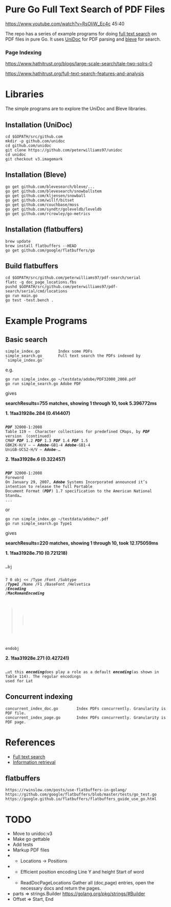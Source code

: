 Pure Go Full Text Search of PDF Files
=====================================
https://www.youtube.com/watch?v=RsOIiW_Ec4c 45:40

The repo has a series of example programs for doing [full text search](https://en.wikipedia.org/wiki/Full-text_search) on PDF files in pure Go. It uses [UniDoc](https://unidoc.io/) for PDF parsing and [bleve](http://github.com/blevesearch/bleve) for search.

### Page Indexing
https://www.hathitrust.org/blogs/large-scale-search/tale-two-solrs-0

https://www.hathitrust.org/full-text-search-features-and-analysis

Libraries
=========

The simple programs are to explore the UniDoc and Bleve libraries.

Installation (UniDoc)
---------------------
	cd $GOPATH/src/github.com
	mkdir -p github.com/unidoc
	cd github.com/unidoc
	git clone https://github.com/peterwilliams97/unidoc
	cd unidoc
	git checkout v3.imagemark

Installation (Bleve)
--------------------
	go get github.com/blevesearch/bleve/...
	go get github.com/blevesearch/snowballstem
	go get github.com/kljensen/snowball
	go get github.com/willf/bitset
	go get github.com/couchbase/moss
	go get github.com/syndtr/goleveldb/leveldb
	go get github.com/rcrowley/go-metrics

Installation (flatbuffers)
--------------------------
	brew update
	brew install flatbuffers --HEAD
	go get github.com/google/flatbuffers/go


Build flatbuffers
---------------
	cd $GOPATH/src/github.com/peterwilliams97/pdf-search/serial
	flatc -g doc_page_locations.fbs
	pushd $GOPATH/src/github.com/peterwilliams97/pdf-search/serial/cmd/locations
	go run main.go
	go test -test.bench .

Example Programs
================

Basic search
------------
	simple_index.go        Index some PDFs
	simple_search.go       Full text search the PDFs indexed by `simple_index.go`

e.g.

	go run simple_index.go ~/testdata/adobe/PDF32000_2008.pdf
	go run simple_search.go Adobe PDF

gives

<strong>searchResults=755 matches, showing 1 through 10, took 5.396772ms</strong>

<strong>1. 1faa31928e.284 (0.414407) </strong>

<code>
<strong><em>PDF</em></strong> 32000-1:2008
Table 119 –  Character collections for predefined CMaps, by <strong><em>PDF</em></strong> version  (continued)
CMAP <strong><em>PDF</em></strong> 1.2 <strong><em>PDF</em></strong> 1.3 <strong><em>PDF</em></strong> 1.4 <strong><em>PDF</em></strong> 1.5
GBK2K-H/V — — <strong><em>Adobe</em></strong>-GB1-4 <strong><em>Adobe</em></strong>-GB1-4
UniGB-UCS2-H/V — <strong><em>Adobe</em></strong>-…
</code>

<strong>2. 1faa31928e.6 (0.322457) </strong>

<code>
<strong><em>PDF</em></strong> 32000-1:2008
Foreword
On January 29, 2007, <strong><em>Adobe</em></strong> Systems Incorporated announced it’s intention to release the full Portable
Document Format (<strong><em>PDF</em></strong>) 1.7 specification to the American National Standa…
...
</code>

or

	go run simple_index.go ~/testdata/adobe/*.pdf
	go run simple_search.go Type1

gives

<strong>searchResults=220 matches, showing 1 through 10, took 12.175059ms</strong>

<strong>1. 1faa31928e.710 (0.721218)</strong>

<code>
…bj

7  0  obj
<<  /Type  /Font
    /Subtype  /<strong><em>Type1</em></strong>
    /Name  /F1
    /BaseFont  /Helvetica
    /<strong><em>Encoding</em></strong> /<strong><em>MacRomanEncoding</em></strong>
>>
endobj
</code>

<strong>2. 1faa31928e.271 (0.427241)</strong>

<code>
…ut this <strong><em>encoding</em></strong>does play a role as a default <strong><em>encoding</em></strong>(as shown in Table 114). The regular encodings
used for Lat
</code>

Concurrent indexing
-------------------
	concurrent_index_doc.go        Index PDFs concurrently. Granularity is PDF file.
	concurrent_index_page.go       Index PDFs concurrently. Granularity is PDF page.


References
==========
* [Full text search](https://en.wikipedia.org/wiki/Full-text_search)
* [Information retrieval](https://en.wikipedia.org/wiki/Information_retrieval)

flatbuffers
-----------
	https://rwinslow.com/posts/use-flatbuffers-in-golang/
	https://github.com/google/flatbuffers/blob/master/tests/go_test.go
	https://google.github.io/flatbuffers/flatbuffers_guide_use_go.html


TODO
====
* Move to unidoc:v3
* Make go gettable
* Add tests
* Markup PDF files
*  - Locations -> Positions
*  - Efficient position encoding
			Line Y and height
			Start of word
*  - ReadDocPageLocations Gather all (doc,page) entries, open the necessary docs and return the pages.
* parts => strings.Builder https://golang.org/pkg/strings/#Builder
* Offset => Start, End
